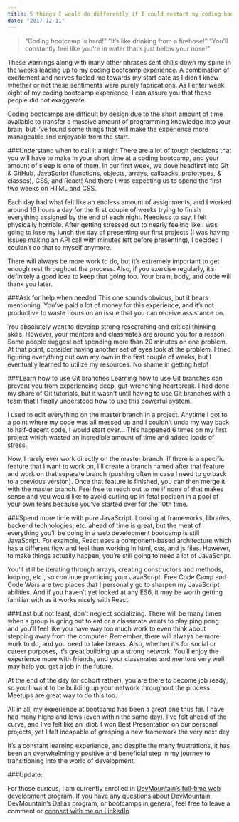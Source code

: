 ```yaml
---
title: 5 things I would do differently if I could restart my coding bootcamp experience
date: "2017-12-11"
---
```


> “Coding bootcamp is hard!”
> “It’s like drinking from a firehose!” 
> “You’ll constantly feel like you’re in water that’s just below your nose!”

These warnings along with many other phrases sent chills down my spine in the weeks leading up to my coding bootcamp experience. A combination of excitement and nerves fueled me towards my start date as I didn’t know whether or not these sentiments were purely fabrications. As I enter week eight of my coding bootcamp experience, I can assure you that these people did not exaggerate.

Coding bootcamps are difficult by design due to the short amount of time available to transfer a massive amount of programming knowledge into your brain, but I’ve found some things that will make the experience more manageable and enjoyable from the start.

###Understand when to call it a night
There are a lot of tough decisions that you will have to make in your short time at a coding bootcamp, and your amount of sleep is one of them. In our first week, we dove headfirst into Git & GitHub, JavaScript (functions, objects, arrays, callbacks, prototypes, & classes), CSS, and React! And there I was expecting us to spend the first two weeks on HTML and CSS.

Each day had what felt like an endless amount of assignments, and I worked around 16 hours a day for the first couple of weeks trying to finish everything assigned by the end of each night. Needless to say, I felt physically horrible. After getting stressed out to nearly feeling like I was going to lose my lunch the day of presenting our first projects (I was having issues making an API call with minutes left before presenting), I decided I couldn’t do that to myself anymore.

There will always be more work to do, but it’s extremely important to get enough rest throughout the process. Also, if you exercise regularly, it’s definitely a good idea to keep that going too. Your brain, body, and code will thank you later.

###Ask for help when needed
This one sounds obvious, but it bears mentioning. You’ve paid a lot of money for this experience, and it’s not productive to waste hours on an issue that you can receive assistance on.

You absolutely want to develop strong researching and critical thinking skills. However, your mentors and classmates are around you for a reason. Some people suggest not spending more than 20 minutes on one problem. At that point, consider having another set of eyes look at the problem. I tried figuring everything out own my own in the first couple of weeks, but I eventually learned to utilize my resources. No shame in getting help!

###Learn how to use Git branches
Learning how to use Git branches can prevent you from experiencing deep, gut-wrenching heartbreak. I had done my share of Git tutorials, but it wasn’t until having to use Git branches with a team that I finally understood how to use this powerful system.

I used to edit everything on the master branch in a project. Anytime I got to a point where my code was all messed up and I couldn’t undo my way back to half-decent code, I would start over... This happened 6 times on my first project which wasted an incredible amount of time and added loads of stress.

Now, I rarely ever work directly on the master branch. If there is a specific feature that I want to work on, I’ll create a branch named after that feature and work on that separate branch (pushing often in case I need to go back to a previous version). Once that feature is finished, you can then merge it with the master branch. Feel free to reach out to me if none of that makes sense and you would like to avoid curling up in fetal position in a pool of your own tears because you’ve started over for the 10th time.

###Spend more time with pure JavaScript. 
Looking at frameworks, libraries, backend technologies, etc. ahead of time is great, but the meat of everything you’ll be doing in a web development bootcamp is still JavaScript. For example, React uses a component-based architecture which has a different flow and feel than working in html, css, and js files. However, to make things actually happen, you’re still going to need a lot of JavaScript.

You’ll still be iterating through arrays, creating constructors and methods, looping, etc., so continue practicing your JavaScript. Free Code Camp and Code Wars are two places that I personally go to sharpen my JavaScript abilities. And if you haven’t yet looked at any ES6, it may be worth getting familiar with as it works nicely with React.

###Last but not least, don’t neglect socializing. 
There will be many times when a group is going out to eat or a classmate wants to play ping pong and you’ll feel like you have way too much work to even think about stepping away from the computer. Remember, there will always be more work to do, and you need to take breaks. Also, whether it’s for social or career purposes, it’s great building up a strong network. You’ll enjoy the experience more with friends, and your classmates and mentors very well may help you get a job in the future.

At the end of the day (or cohort rather), you are there to become job ready, so you’ll want to be building up your network throughout the process. Meetups are great way to do this too.

All in all, my experience at bootcamp has been a great one thus far. I have had many highs and lows (even within the same day). I’ve felt ahead of the curve, and I’ve felt like an idiot. I won Best Presentation on our personal projects, yet I felt incapable of grasping a new framework the very next day.

It’s a constant learning experience, and despite the many frustrations, it has been an overwhelmingly positive and beneficial step in my journey to transitioning into the world of development.

###Update:

For those curious, I am currently enrolled in [DevMountain’s full-time web development program](https://devmountain.com/web-bootcamp-immersive). If you have any questions about DevMountain, DevMountain’s Dallas program, or bootcamps in general, feel free to leave a comment or [connect with me on LinkedIn](https://www.linkedin.com/in/josephmwarren/).


